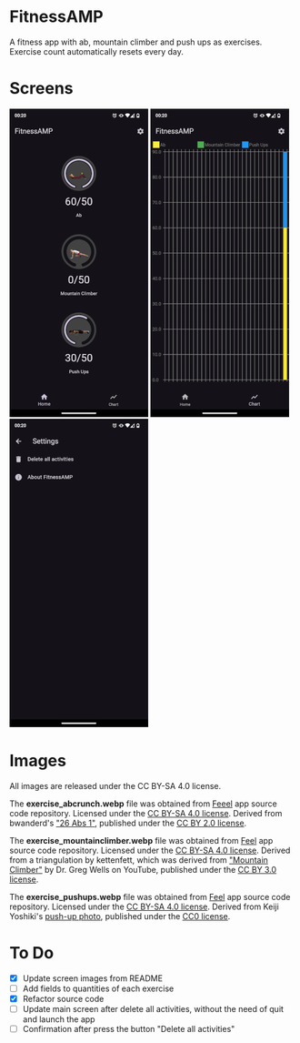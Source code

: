 # FitnessAMP

A fitness app with ab, mountain climber and push ups as exercises. Exercise count
automatically resets every day.

# Screens

![](./images/screen1.png) ![](./images/screen2.png) ![](./images/screen3.png)

# Images

All images are released under the CC BY-SA 4.0 license.

The **exercise_abcrunch.webp** file was obtained from [Feeel](https://gitlab.com/enjoyingfoss/feeel) app source code
repository. Licensed under the [CC BY-SA 4.0 license](https://creativecommons.org/licenses/by-sa/4.0/).
Derived from bwanderd's [\"26 Abs 1\"](https://www.flickr.com/photos/86598533@N04/8252254965),
published under the [CC BY 2.0 license](https://creativecommons.org/licenses/by/2.0/).

The **exercise_mountainclimber.webp** file was obtained from [Feel](https://gitlab.com/enjoyingfoss/feeel) app
source code repository. Licensed under the [CC BY-SA 4.0 license](https://creativecommons.org/licenses/by-sa/4.0/).
Derived from a triangulation by kettenfett, which was derived from ["Mountain Climber"](https://vimeo.com/149362946)
by Dr. Greg Wells on YouTube, published under the [CC BY 3.0 license](https://creativecommons.org/licenses/by/3.0/legalcode).

The **exercise_pushups.webp** file was obtained from [Feel](https://gitlab.com/enjoyingfoss/feeel) app
source code repository. Licensed under the [CC BY-SA 4.0 license](https://creativecommons.org/licenses/by-sa/4.0/).
Derived from Keiji Yoshiki's [push-up photo](https://www.pexels.com/photo/adult-athlete-body-exercise-176782/), published under the [CC0 license](https://creativecommons.org/publicdomain/zero/1.0/).

# To Do

- [X] Update screen images from README
- [ ] Add fields to quantities of each exercise
- [X] Refactor source code
- [ ] Update main screen after delete all activities, without the need of quit and launch the app
- [ ] Confirmation after press the button "Delete all activities"
